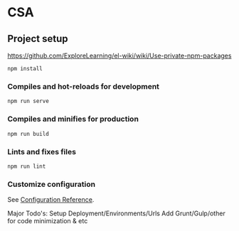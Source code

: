 # CSA

## Project setup
https://github.com/ExploreLearning/el-wiki/wiki/Use-private-npm-packages 
```
npm install
```

### Compiles and hot-reloads for development
```
npm run serve
```

### Compiles and minifies for production
```
npm run build
```

### Lints and fixes files
```
npm run lint
```

### Customize configuration
See [Configuration Reference](https://cli.vuejs.org/config/).


Major Todo's:
  Setup Deployment/Environments/Urls
  Add Grunt/Gulp/other for code minimization & etc
  
